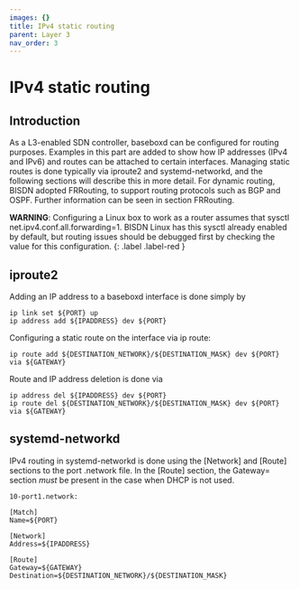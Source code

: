 ```yaml
---
images: {}
title: IPv4 static routing
parent: Layer 3
nav_order: 3
---
```


# IPv4 static routing

## Introduction

As a L3-enabled SDN controller, baseboxd can be configured for routing purposes. Examples in this part are added to show how IP addresses (IPv4 and IPv6) and routes can be attached to certain interfaces. Managing static routes is done typically via iproute2 and systemd-networkd, and the following sections will describe this in more detail. For dynamic routing, BISDN adopted FRRouting, to support routing protocols such as BGP and OSPF. Further information can be seen in section FRRouting.

**WARNING**: Configuring a Linux box to work as a router assumes that sysctl net.ipv4.conf.all.forwarding=1. BISDN Linux has this sysctl already enabled by default, but routing issues should be debugged first by checking the value for this configuration.
{: .label .label-red }

## iproute2

Adding an IP address to a baseboxd interface is done simply by

```
ip link set ${PORT} up
ip address add ${IPADDRESS} dev ${PORT}
```

Configuring a static route on the interface via ip route:

```
ip route add ${DESTINATION_NETWORK}/${DESTINATION_MASK} dev ${PORT} via ${GATEWAY}
```

Route and IP address deletion is done via

```
ip address del ${IPADDRESS} dev ${PORT}
ip route del ${DESTINATION_NETWORK}/${DESTINATION_MASK} dev ${PORT} via ${GATEWAY}
```

## systemd-networkd

IPv4 routing in systemd-networkd is done using the [Network] and [Route] sections to the port .network file. In the [Route] section, the Gateway= section *must* be present in the case when DHCP is not used.

```
10-port1.network:

[Match]
Name=${PORT}

[Network]
Address=${IPADDRESS}

[Route]
Gateway=${GATEWAY}
Destination=${DESTINATION_NETWORK}/${DESTINATION_MASK}
```


